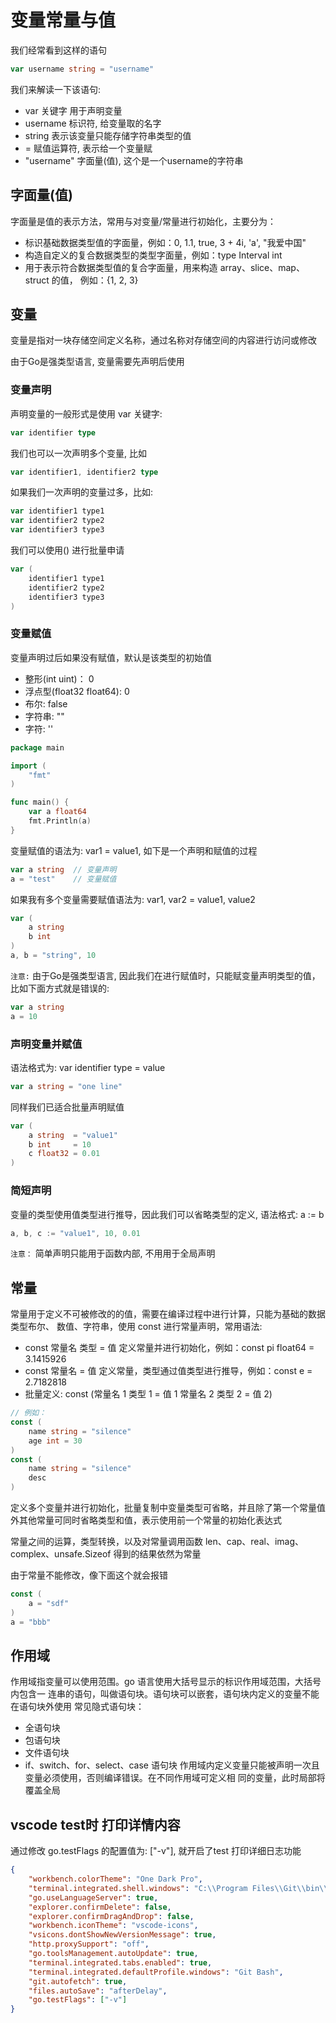 # 变量常量与值

我们经常看到这样的语句
```go
var username string = "username"
```

我们来解读一下该语句:
+ var 关键字 用于声明变量
+ username 标识符, 给变量取的名字
+ string 表示该变量只能存储字符串类型的值
+ = 赋值运算符, 表示给一个变量赋
+ "username" 字面量(值), 这个是一个username的字符串

## 字面量(值)

字面量是值的表示方法，常用与对变量/常量进行初始化，主要分为：

+ 标识基础数据类型值的字面量，例如：0, 1.1, true, 3 + 4i, 'a', "我爱中国"
+ 构造自定义的复合数据类型的类型字面量，例如：type Interval int
+ 用于表示符合数据类型值的复合字面量，用来构造 array、slice、map、struct 的值，
例如：{1, 2, 3}

## 变量

变量是指对一块存储空间定义名称，通过名称对存储空间的内容进行访问或修改

由于Go是强类型语言, 变量需要先声明后使用

### 变量声明

声明变量的一般形式是使用 var 关键字:
```go
var identifier type
```

我们也可以一次声明多个变量, 比如
```go
var identifier1, identifier2 type
```

如果我们一次声明的变量过多，比如:
```go
var identifier1 type1
var identifier2 type2
var identifier3 type3
```
我们可以使用() 进行批量申请
```go
var (
    identifier1 type1
    identifier2 type2
    identifier3 type3    
)
```

### 变量赋值

变量声明过后如果没有赋值，默认是该类型的初始值
+ 整形(int uint)： 0
+ 浮点型(float32 float64): 0
+ 布尔: false
+ 字符串: ""
+ 字符: ''

```go
package main

import (
	"fmt"
)

func main() {
	var a float64
	fmt.Println(a)
}
```

变量赋值的语法为: var1 = value1, 如下是一个声明和赋值的过程
```go
var a string  // 变量声明
a = "test"    // 变量赋值
```

如果我有多个变量需要赋值语法为: var1, var2 = value1, value2
```go
var (
    a string
    b int
)
a, b = "string", 10
```

`注意:` 由于Go是强类型语言, 因此我们在进行赋值时，只能赋变量声明类型的值，比如下面方式就是错误的:
```go
var a string
a = 10
```

### 声明变量并赋值

语法格式为: var identifier type = value

```go
var a string = "one line"
```

同样我们已适合批量声明赋值
```go
var (
    a string  = "value1"
    b int     = 10
    c float32 = 0.01
)
```

### 简短声明

变量的类型使用值类型进行推导，因此我们可以省略类型的定义, 语法格式: a := b
```go
a, b, c := "value1", 10, 0.01
```

`注意：` 简单声明只能用于函数内部, 不用用于全局声明

## 常量

常量用于定义不可被修改的的值，需要在编译过程中进行计算，只能为基础的数据类型布尔、
数值、字符串，使用 const 进行常量声明，常用语法:

+ const 常量名 类型 = 值 定义常量并进行初始化，例如：const pi float64 = 3.1415926
+ const 常量名 = 值 定义常量，类型通过值类型进行推导，例如：const e = 2.7182818
+ 批量定义: const (常量名 1 类型 1 = 值 1 常量名 2 类型 2 = 值 2)

```go
// 例如：
const (
    name string = "silence"
    age int = 30
)
const (
    name string = "silence"
    desc
)
```

定义多个变量并进行初始化，批量复制中变量类型可省略，并且除了第一个常量值外其他常量可同时省略类型和值，表示使用前一个常量的初始化表达式

常量之间的运算，类型转换，以及对常量调用函数 len、cap、real、imag、complex、unsafe.Sizeof 得到的结果依然为常量

由于常量不能修改，像下面这个就会报错
```go
const (
    a = "sdf"
)
a = "bbb"
```

## 作用域

作用域指变量可以使用范围。go 语言使用大括号显示的标识作用域范围，大括号内包含一
连串的语句，叫做语句块。语句块可以嵌套，语句块内定义的变量不能在语句块外使用
常见隐式语句块：

+ 全语句块
+ 包语句块
+ 文件语句块
+ if、switch、for、select、case 语句块
作用域内定义变量只能被声明一次且变量必须使用，否则编译错误。在不同作用域可定义相
同的变量，此时局部将覆盖全局


## vscode test时 打印详情内容
通过修改 go.testFlags 的配置值为: ["-v"], 就开启了test 打印详细日志功能
```json
{
    "workbench.colorTheme": "One Dark Pro",
    "terminal.integrated.shell.windows": "C:\\Program Files\\Git\\bin\\bash.exe",
    "go.useLanguageServer": true,
    "explorer.confirmDelete": false,
    "explorer.confirmDragAndDrop": false,
    "workbench.iconTheme": "vscode-icons",
    "vsicons.dontShowNewVersionMessage": true,
    "http.proxySupport": "off",
    "go.toolsManagement.autoUpdate": true,
    "terminal.integrated.tabs.enabled": true,
    "terminal.integrated.defaultProfile.windows": "Git Bash",
    "git.autofetch": true,
    "files.autoSave": "afterDelay",
    "go.testFlags": ["-v"]
}
```

